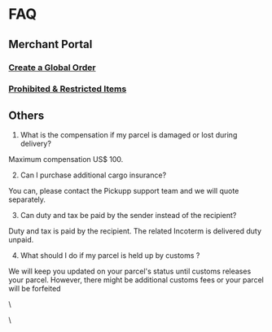 # FAQ

## Merchant Portal

### [Create a Global Order](merchant-portal/create-a-global-order.md#faq)

### [Prohibited & Restricted Items](merchant-portal/prohibited-and-restricted-items.md#faq)

## Others

1. What is the compensation if my parcel is damaged or lost during delivery?

Maximum compensation US$ 100.

2. Can I purchase additional cargo insurance?

You can, please contact the Pickupp support team and we will quote separately.

3. Can duty and tax be paid by the sender instead of the recipient?

Duty and tax is paid by the recipient. The related Incoterm is delivered duty unpaid.

4. What should I do if my parcel is held up by customs ?

We will keep you updated on your parcel's status until customs releases your parcel. However, there might be additional customs fees or your parcel will be forfeited

\


\
